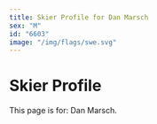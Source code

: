 ```yaml
---
title: Skier Profile for Dan Marsch
sex: "M"
id: "6603"
image: "/img/flags/swe.svg" 
---
```


# Skier Profile

This page is for: Dan Marsch.
    
